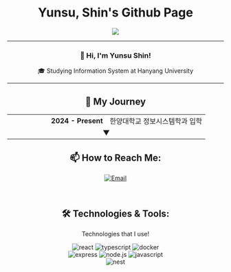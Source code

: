 <h1 align="center">Yunsu, Shin's Github Page</h1>

<p align="center">
  <img align='center' src="http://mazassumnida.wtf/api/v2/generate_badge?boj=ys10">
</p>
<div align="center">   
  <hr>
  <h3>👋 Hi, I'm Yunsu Shin!</h3>
  
  <p>🎓 Studying Information System at Hanyang University</p>
  <hr>
    <h2 align="center">🚀 My Journey</h2>
  <table>
    <tr>
      <td width="50%" align="right"><strong>2024 - Present</strong></td>
      <td width="50%">한양대학교 정보시스템학과 입학</td>
    </tr>
    <tr>
      <td colspan="2" align="center">▼</td>
    </tr>
<!--     <tr>
      <td width="50%" align="right"><strong>2024 (3 months)</strong></td>
      <td width="50%">-</td>
    </tr>
    <tr>
      <td colspan="2" align="center">▼</td>
    </tr> -->
  </table>

  <h2 align="center">📫 How to Reach Me:</h2>
<p align="center">
  <a href="mailto:ys1014@hanyang.ac.kr" target="_blank"><img alt="Email" src="https://img.shields.io/badge/Email-D14836?style=for-the-badge&logo=gmail&logoColor=white" /></a>
</p>
  <br>
  <h2>🛠️ Technologies & Tools:</h2>
  <p>Technologies that I use!</p>
<div>
  <img src="https://img.shields.io/badge/react-61DAFB?style=for-the-badge&logo=react&logoColor=black" alt="react" />
  <img src="https://img.shields.io/badge/typescript-3178C6?style=for-the-badge&logo=typescript&logoColor=white" alt="typescript" />
  <img src="https://img.shields.io/badge/docker-2496ED?style=for-the-badge&logo=docker&logoColor=white" alt="docker" /><br>
  
  <img src="https://img.shields.io/badge/express-000000?style=for-the-badge&logo=express&logoColor=white" alt="express" />
  <img src="https://img.shields.io/badge/node.js-339933?style=for-the-badge&logo=node.js&logoColor=white" alt="node.js" />
  <img src="https://img.shields.io/badge/javascript-F7DF1E?style=for-the-badge&logo=javascript&logoColor=black" alt="javascript" /><br>
  
  <img src="https://img.shields.io/badge/nest.js-E0234E?style=for-the-badge&logo=nestjs&logoColor=white" alt="nest" />
</div>
</div>
